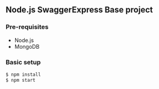 ## Node.js SwaggerExpress Base project

### Pre-requisites
 - Node.js
 - MongoDB

### Basic setup
```bash
$ npm install
$ npm start
```
